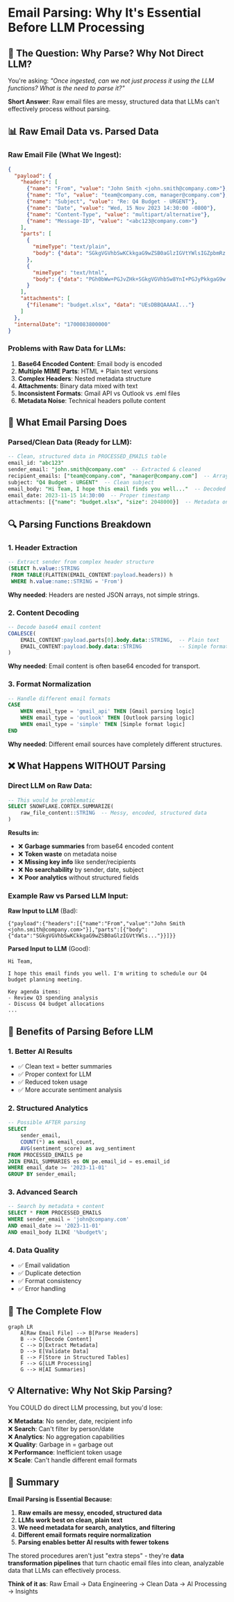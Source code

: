 # Email Parsing: Why It's Essential Before LLM Processing

## 🤔 **The Question: Why Parse? Why Not Direct LLM?**

You're asking: *"Once ingested, can we not just process it using the LLM functions? What is the need to parse it?"*

**Short Answer**: Raw email files are messy, structured data that LLMs can't effectively process without parsing.

## 📊 **Raw Email Data vs. Parsed Data**

### **Raw Email File (What We Ingest):**
```json
{
  "payload": {
    "headers": [
      {"name": "From", "value": "John Smith <john.smith@company.com>"},
      {"name": "To", "value": "team@company.com, manager@company.com"},
      {"name": "Subject", "value": "Re: Q4 Budget - URGENT"},
      {"name": "Date", "value": "Wed, 15 Nov 2023 14:30:00 -0800"},
      {"name": "Content-Type", "value": "multipart/alternative"},
      {"name": "Message-ID", "value": "<abc123@company.com>"}
    ],
    "parts": [
      {
        "mimeType": "text/plain",
        "body": {"data": "SGkgVGVhbSwKCkkgaG9wZSB0aGlzIGVtYWlsIGZpbmRz..."}
      },
      {
        "mimeType": "text/html", 
        "body": {"data": "PGh0bWw+PGJvZHk+SGkgVGVhbSw8YnI+PGJyPkkgaG9w..."}
      }
    ],
    "attachments": [
      {"filename": "budget.xlsx", "data": "UEsDBBQAAAAI..."}
    ]
  },
  "internalDate": "1700083800000"
}
```

### **Problems with Raw Data for LLMs:**

1. **Base64 Encoded Content**: Email body is encoded
2. **Multiple MIME Parts**: HTML + Plain text versions
3. **Complex Headers**: Nested metadata structure
4. **Attachments**: Binary data mixed with text
5. **Inconsistent Formats**: Gmail API vs Outlook vs .eml files
6. **Metadata Noise**: Technical headers pollute content

## 🧹 **What Email Parsing Does**

### **Parsed/Clean Data (Ready for LLM):**
```sql
-- Clean, structured data in PROCESSED_EMAILS table
email_id: "abc123"
sender_email: "john.smith@company.com"  -- Extracted & cleaned
recipient_emails: ["team@company.com", "manager@company.com"]  -- Array format
subject: "Q4 Budget - URGENT"  -- Clean subject
email_body: "Hi Team, I hope this email finds you well..."  -- Decoded content
email_date: 2023-11-15 14:30:00  -- Proper timestamp
attachments: [{"name": "budget.xlsx", "size": 2048000}]  -- Metadata only
```

## 🔍 **Parsing Functions Breakdown**

### **1. Header Extraction**
```sql
-- Extract sender from complex header structure
(SELECT h.value::STRING 
 FROM TABLE(FLATTEN(EMAIL_CONTENT:payload.headers)) h
 WHERE h.value:name::STRING = 'From')
```

**Why needed**: Headers are nested JSON arrays, not simple strings.

### **2. Content Decoding**
```sql
-- Decode base64 email content
COALESCE(
    EMAIL_CONTENT:payload.parts[0].body.data::STRING,  -- Plain text
    EMAIL_CONTENT:payload.body.data::STRING            -- Simple format
)
```

**Why needed**: Email content is often base64 encoded for transport.

### **3. Format Normalization**
```sql
-- Handle different email formats
CASE 
    WHEN email_type = 'gmail_api' THEN [Gmail parsing logic]
    WHEN email_type = 'outlook' THEN [Outlook parsing logic] 
    WHEN email_type = 'simple' THEN [Simple format logic]
END
```

**Why needed**: Different email sources have completely different structures.

## ❌ **What Happens WITHOUT Parsing**

### **Direct LLM on Raw Data:**
```sql
-- This would be problematic
SELECT SNOWFLAKE.CORTEX.SUMMARIZE(
    raw_file_content::STRING  -- Messy, encoded, structured data
)
```

**Results in:**
- ❌ **Garbage summaries** from base64 encoded content
- ❌ **Token waste** on metadata noise
- ❌ **Missing key info** like sender/recipients
- ❌ **No searchability** by sender, date, subject
- ❌ **Poor analytics** without structured fields

### **Example Raw vs Parsed LLM Input:**

**Raw Input to LLM** (Bad):
```
{"payload":{"headers":[{"name":"From","value":"John Smith <john.smith@company.com>"}],"parts":[{"body":{"data":"SGkgVGVhbSwKCkkgaG9wZSB0aGlzIGVtYWls..."}}]}}
```

**Parsed Input to LLM** (Good):
```
Hi Team,

I hope this email finds you well. I'm writing to schedule our Q4 budget planning meeting.

Key agenda items:
- Review Q3 spending analysis
- Discuss Q4 budget allocations
...
```

## 🚀 **Benefits of Parsing Before LLM**

### **1. Better AI Results**
- ✅ Clean text = better summaries
- ✅ Proper context for LLM
- ✅ Reduced token usage
- ✅ More accurate sentiment analysis

### **2. Structured Analytics**
```sql
-- Possible AFTER parsing
SELECT 
    sender_email,
    COUNT(*) as email_count,
    AVG(sentiment_score) as avg_sentiment
FROM PROCESSED_EMAILS pe
JOIN EMAIL_SUMMARIES es ON pe.email_id = es.email_id
WHERE email_date >= '2023-11-01'
GROUP BY sender_email;
```

### **3. Advanced Search**
```sql
-- Search by metadata + content
SELECT * FROM PROCESSED_EMAILS 
WHERE sender_email = 'john@company.com'
AND email_date >= '2023-11-01'
AND email_body ILIKE '%budget%';
```

### **4. Data Quality**
- ✅ Email validation
- ✅ Duplicate detection  
- ✅ Format consistency
- ✅ Error handling

## 🔄 **The Complete Flow**

```mermaid
graph LR
    A[Raw Email File] --> B[Parse Headers]
    B --> C[Decode Content]
    C --> D[Extract Metadata]
    D --> E[Validate Data]
    E --> F[Store in Structured Tables]
    F --> G[LLM Processing]
    G --> H[AI Summaries]
```

## 💡 **Alternative: Why Not Skip Parsing?**

You COULD do direct LLM processing, but you'd lose:

❌ **Metadata**: No sender, date, recipient info  
❌ **Search**: Can't filter by person/date  
❌ **Analytics**: No aggregation capabilities  
❌ **Quality**: Garbage in = garbage out  
❌ **Performance**: Inefficient token usage  
❌ **Scale**: Can't handle different email formats  

## 🎯 **Summary**

**Email Parsing is Essential Because:**

1. **Raw emails are messy, encoded, structured data**
2. **LLMs work best on clean, plain text**
3. **We need metadata for search, analytics, and filtering**
4. **Different email formats require normalization**
5. **Parsing enables better AI results with fewer tokens**

The stored procedures aren't just "extra steps" - they're **data transformation pipelines** that turn chaotic email files into clean, analyzable data that LLMs can effectively process.

**Think of it as**: Raw Email → Data Engineering → Clean Data → AI Processing → Insights
